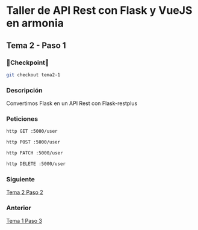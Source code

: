 # Taller de API Rest con Flask y VueJS en armonia

## Tema 2 - Paso 1

### 🎈Checkpoint🎈

```bash
git checkout tema2-1
```

### Descripción

Convertimos Flask en un API Rest con Flask-restplus

### Peticiones

```bash 
http GET :5000/user
```

```bash 
http POST :5000/user
```

```bash 
http PATCH :5000/user
```

```bash 
http DELETE :5000/user
```


### Siguiente

[Tema 2 Paso 2](https://github.com/tanrax/workshop-flask-with-vuejs/tree/tema2-2)

### Anterior

[Tema 1 Paso 3](https://github.com/tanrax/workshop-flask-with-vuejs/tree/tema1-3)
